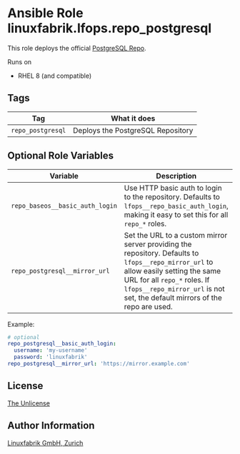 # Ansible Role linuxfabrik.lfops.repo_postgresql

This role deploys the official [PostgreSQL Repo](https://www.postgresql.org/download/linux/redhat/).

Runs on

* RHEL 8 (and compatible)


## Tags

| Tag         | What it does                |
| ---         | ------------                |
| `repo_postgresql` | Deploys the PostgreSQL Repository |


## Optional Role Variables

| Variable | Description | Default Value |
| -------- | ----------- | ------------- |
| `repo_baseos__basic_auth_login` | Use HTTP basic auth to login to the repository. Defaults to `lfops__repo_basic_auth_login`, making it easy to set this for all `repo_*` roles. | `{{ lfops__repo_basic_auth_login \| default("") }}` |
| `repo_postgresql__mirror_url` | Set the URL to a custom mirror server providing the repository. Defaults to `lfops__repo_mirror_url` to allow easily setting the same URL for all `repo_*` roles. If `lfops__repo_mirror_url` is not set, the default mirrors of the repo are used. | `'{{ lfops__repo_mirror_url | default("") }}'` |

Example:
```yaml
# optional
repo_postgresql__basic_auth_login:
  username: 'my-username'
  password: 'linuxfabrik'
repo_postgresql__mirror_url: 'https://mirror.example.com'
```


## License

[The Unlicense](https://unlicense.org/)


## Author Information

[Linuxfabrik GmbH, Zurich](https://www.linuxfabrik.ch)
